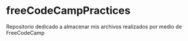 # freeCodeCampPractices
Repositorio dedicado a almacenar mis archivos realizados por medio de FreeCodeCamp
